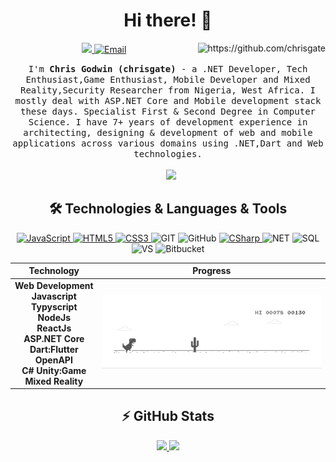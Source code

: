 <h1 align="center"> Hi there! 👋 </h1>
<p align="center" align='right'>
  <a target="_blank" href="https://twitter.com/chrisgate">
    <img src="https://img.shields.io/badge/Twitter%20-%231DA1F2.svg?&style=for-the-badge&logo=Twitter&logoColor=white" />
  </a>
  
  <a target="_blank" href="mailto:chrisgate01@gmail.com">
    <img alt="Email" src="https://img.shields.io/badge/Email-0078D4.svg?&style=for-the-badge&logo=Microsoft-Outlook&logoColor=white" />
  </a>
  <a target="_blank" rel="nofollow" href="https://github.com/chrisgate">
    <img align="right" src="https://gpvc.arturio.dev/chrisgate?style=for-the-badge" alt="https://github.com/chrisgate" />
  <a/>
</p>

<p align="center">
  <samp>I'm <b>Chris Godwin (chrisgate)</b> - a .NET Developer, Tech Enthusiast,Game Enthusiast, Mobile Developer and Mixed Reality,Security Researcher from Nigeria, West Africa. I mostly deal with ASP.NET Core and Mobile development stack these days. Specialist First & Second Degree in Computer Science. I have 7+ years of development experience in architecting, designing & development of web and mobile applications across various domains using .NET,Dart and Web technologies.
  </samp>
  <br/>
  <br/>
  <a href="https://www.buymeacoffee.com/chrisgate" target="_blank" style="margin-left: 10px;"><img src="https://img.buymeacoffee.com/button-api/?text=Support me!&amp;emoji=🙏&amp;slug=chrisgate&amp;button_colour=ff8614&amp;font_colour=000000&amp;font_family=Bree&amp;outline_colour=000000&amp;coffee_colour=FFDD00"></a>
</p>

<h2 align="center">🛠 Technologies & Languages & Tools</h2>

<p align="center" align='right'>
  <a target="_blank" href="https://github.com/chrisgate?tab=repositories&q=&type=&language=javascript">
    <img alt="JavaScript" src="https://img.shields.io/badge/javascript%20-%23323330.svg?&style=for-the-badge&logo=javascript&logoColor=%23F7DF1E" />
  </a>
   <a target="_blank" href="https://github.com/chrisgate?tab=repositories&q=&type=&language=html">
    <img alt="HTML5" src="https://img.shields.io/badge/html5%20-%23E34F26.svg?&style=for-the-badge&logo=html5&logoColor=white" />
  </a>
  <a target="_blank" href="https://github.com/chrisgate?tab=repositories&q=&type=&language=css">
    <img alt="CSS3" src="https://img.shields.io/badge/css3%20-%231572B6.svg?&style=for-the-badge&logo=css3&logoColor=white" /> 
  </a>
  <img alt="GIT" src="https://img.shields.io/badge/git%20-%23F05033.svg?&style=for-the-badge&logo=git&logoColor=white" /> 
  <img alt="GitHub" src="https://img.shields.io/badge/github%20-%23121011.svg?&style=for-the-badge&logo=github&logoColor=white" /> 
  <a target="_blank" href="https://github.com/chrisgate?tab=repositories&q=&type=&language=c%23">
    <img alt="CSharp" src="https://img.shields.io/badge/c%23%20-%23239120.svg?&style=for-the-badge&logo=c-sharp&logoColor=white" /> 
  </a>
  <img alt="NET" src="https://img.shields.io/badge/-.NET-5C2D91?style=for-the-badge&logo=%2ENET&logoColor=white" />
  <img alt="SQL" src="https://img.shields.io/badge/-SQL-4479A1?style=for-the-badge&logo=mysql&logoColor=black&textColor=black" />
 
  <img alt="VS" src="https://img.shields.io/badge/-VS-007ACC?style=for-the-badge&logo=visual-studio&logoColor=white" />

  <img alt="Bitbucket" src="https://img.shields.io/badge/bitbucket%20-%230047B3.svg?&style=for-the-badge&logo=bitbucket&logoColor=white" />
</p>

|Technology|Progress|
|:-:|:-:|
|**Web&#160;Development**<br>**Javascript**<br>**Typyscript**<br>**NodeJs**<br>**ReactJs**<br>**ASP.NET Core**<br>**Dart:Flutter**<br>**OpenAPI**<br>**C# Unity:Game**<br>**Mixed Reality**|<img alt="dino" src="https://github.com/chrisgate/chrisgate/blob/master/dino.gif" /> |

<h2 align="center">⚡ GitHub Stats</h2>

<p align = "center">
  <a href="https://github.com/chrisgate">
    <img src = "https://github-readme-stats.vercel.app/api?username=chrisgate&show_icons=true&line_height=27">
  </a>
  <a href="https://github.com/chrisgate">
    <img src = "https://github-readme-stats.vercel.app/api/top-langs/?username=chrisgate&hide=css,html">
  </a>
</p>
 
